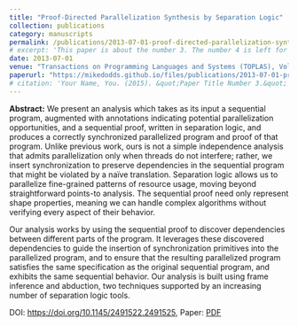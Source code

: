 ```yaml
---
title: "Proof-Directed Parallelization Synthesis by Separation Logic"
collection: publications
category: manuscripts
permalink: /publications/2013-07-01-proof-directed-parallelization-synthesis
# excerpt: 'This paper is about the number 3. The number 4 is left for future work.'
date: 2013-07-01
venue: "Transactions on Programming Languages and Systems (TOPLAS), Volume 35, Issue 2"
paperurl: "https://mikedodds.github.io/files/publications/2013-07-01-proof-directed-parallelization-synthesis.pdf"
# citation: 'Your Name, You. (2015). &quot;Paper Title Number 3.&quot; <i>Journal 1</i>. 1(3).'
---
```


**Abstract:** We present an analysis which takes as its input a sequential program, augmented with annotations indicating potential parallelization opportunities, and a sequential proof, written in separation logic, and produces a correctly synchronized parallelized program and proof of that program. Unlike previous work, ours is not a simple independence analysis that admits parallelization only when threads do not interfere; rather, we insert synchronization to preserve dependencies in the sequential program that might be violated by a naïve translation. Separation logic allows us to parallelize fine-grained patterns of resource usage, moving beyond straightforward points-to analysis. The sequential proof need only represent shape properties, meaning we can handle complex algorithms without verifying every aspect of their behavior.

Our analysis works by using the sequential proof to discover dependencies between different parts of the program. It leverages these discovered dependencies to guide the insertion of synchronization primitives into the parallelized program, and to ensure that the resulting parallelized program satisfies the same specification as the original sequential program, and exhibits the same sequential behavior. Our analysis is built using frame inference and abduction, two techniques supported by an increasing number of separation logic tools.

DOI: <https://doi.org/10.1145/2491522.2491525>, Paper: [PDF](https://mikedodds.github.io/files/publications/2013-07-01-proof-directed-parallelization-synthesis.pdf)